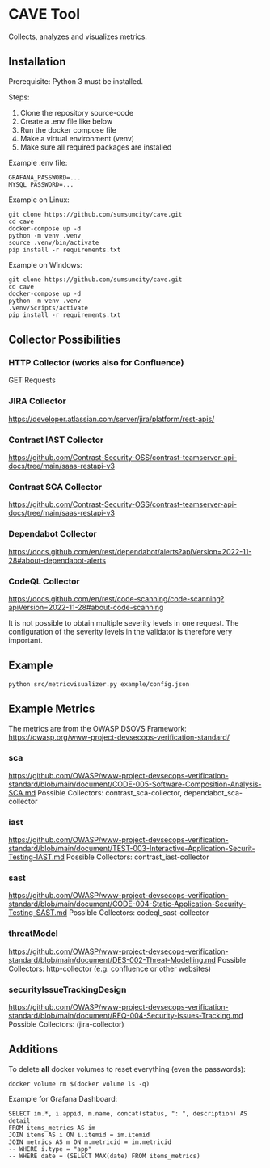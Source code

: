 # CAVE Tool
Collects, analyzes and visualizes metrics.

## Installation
Prerequisite: Python 3 must be installed.

Steps:

1. Clone the repository source-code
2. Create a .env file like below
3. Run the docker compose file
4. Make a virtual environment (venv)
5. Make sure all required packages are installed

Example .env file:
```shell
GRAFANA_PASSWORD=...
MYSQL_PASSWORD=...
```

Example on Linux:
```shell
git clone https://github.com/sumsumcity/cave.git
cd cave
docker-compose up -d
python -m venv .venv
source .venv/bin/activate
pip install -r requirements.txt
```

Example on Windows:
```shell
git clone https://github.com/sumsumcity/cave.git
cd cave
docker-compose up -d
python -m venv .venv
.venv/Scripts/activate
pip install -r requirements.txt
```

## Collector Possibilities

### HTTP Collector (works also for Confluence)
GET Requests

### JIRA Collector
https://developer.atlassian.com/server/jira/platform/rest-apis/

### Contrast IAST Collector
https://github.com/Contrast-Security-OSS/contrast-teamserver-api-docs/tree/main/saas-restapi-v3

### Contrast SCA Collector
https://github.com/Contrast-Security-OSS/contrast-teamserver-api-docs/tree/main/saas-restapi-v3

### Dependabot Collector
https://docs.github.com/en/rest/dependabot/alerts?apiVersion=2022-11-28#about-dependabot-alerts

### CodeQL Collector
https://docs.github.com/en/rest/code-scanning/code-scanning?apiVersion=2022-11-28#about-code-scanning

It is not possible to obtain multiple severity levels in one request. The configuration of the severity levels in the validator is therefore very important.


## Example
```shell
python src/metricvisualizer.py example/config.json
```

## Example Metrics
The metrics are from the OWASP DSOVS Framework:
https://owasp.org/www-project-devsecops-verification-standard/

### sca
https://github.com/OWASP/www-project-devsecops-verification-standard/blob/main/document/CODE-005-Software-Composition-Analysis-SCA.md
Possible Collectors: contrast_sca-collector, dependabot_sca-collector

### iast
https://github.com/OWASP/www-project-devsecops-verification-standard/blob/main/document/TEST-003-Interactive-Application-Securit-Testing-IAST.md
Possible Collectors: contrast_iast-collector

### sast
https://github.com/OWASP/www-project-devsecops-verification-standard/blob/main/document/CODE-004-Static-Application-Security-Testing-SAST.md
Possible Collectors: codeql_sast-collector

### threatModel
https://github.com/OWASP/www-project-devsecops-verification-standard/blob/main/document/DES-002-Threat-Modelling.md
Possible Collectors: http-collector (e.g. confluence or other websites)

### securityIssueTrackingDesign
https://github.com/OWASP/www-project-devsecops-verification-standard/blob/main/document/REQ-004-Security-Issues-Tracking.md
Possible Collectors: (jira-collector)




## Additions

To delete **all** docker volumes to reset everything (even the passwords):
```shell
docker volume rm $(docker volume ls -q)
``` 

Example for Grafana Dashboard:
```shell
SELECT im.*, i.appid, m.name, concat(status, ": ", description) AS detail
FROM items_metrics AS im
JOIN items AS i ON i.itemid = im.itemid
JOIN metrics AS m ON m.metricid = im.metricid
-- WHERE i.type = "app"
-- WHERE date = (SELECT MAX(date) FROM items_metrics)
``` 